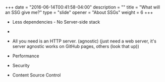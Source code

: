 +++
date = "2016-06-14T00:41:58-04:00"
description = ""
title = "What will an SSG give me?"
type = "slide"
opener = "About SSGs"
weight = 6
+++

- Less dependencies - No Server-side stack
-
- All you need is an HTTP server. (agnostic)
 (just need a web server, it's server agnostic works on GitHub pages, others (look that up))

- Performance
- Security
- Content Source Control

